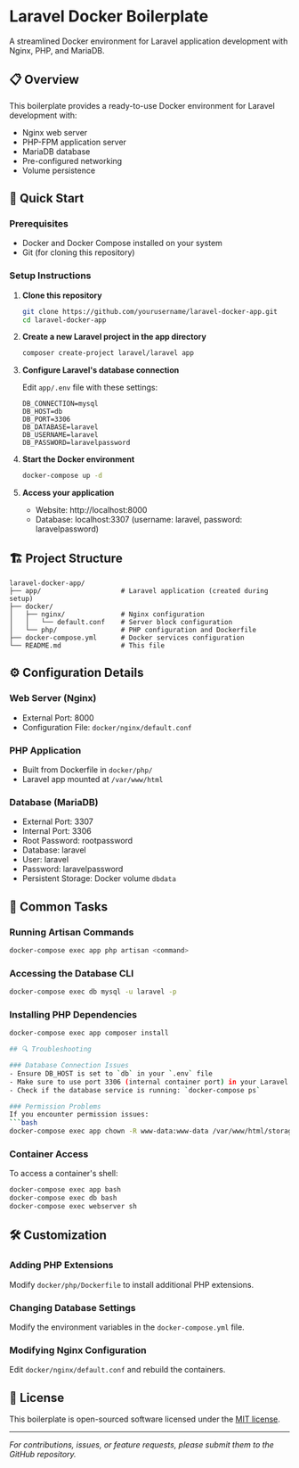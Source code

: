 # Laravel Docker Boilerplate

A streamlined Docker environment for Laravel application development with Nginx, PHP, and MariaDB.

## 📋 Overview

This boilerplate provides a ready-to-use Docker environment for Laravel development with:

- Nginx web server
- PHP-FPM application server
- MariaDB database
- Pre-configured networking
- Volume persistence

## 🚀 Quick Start

### Prerequisites

- Docker and Docker Compose installed on your system
- Git (for cloning this repository)

### Setup Instructions

1. **Clone this repository**
   ```bash
   git clone https://github.com/yourusername/laravel-docker-app.git
   cd laravel-docker-app
   ```

2. **Create a new Laravel project in the app directory**
   ```bash
   composer create-project laravel/laravel app
   ```

3. **Configure Laravel's database connection**

   Edit `app/.env` file with these settings:
   ```
   DB_CONNECTION=mysql
   DB_HOST=db
   DB_PORT=3306
   DB_DATABASE=laravel
   DB_USERNAME=laravel
   DB_PASSWORD=laravelpassword
   ```

4. **Start the Docker environment**
   ```bash
   docker-compose up -d
   ```

5. **Access your application**
   - Website: http://localhost:8000
   - Database: localhost:3307 (username: laravel, password: laravelpassword)

## 🏗️ Project Structure

```
laravel-docker-app/
├── app/                    # Laravel application (created during setup)
├── docker/
│   ├── nginx/              # Nginx configuration
│   │   └── default.conf    # Server block configuration
│   └── php/                # PHP configuration and Dockerfile
├── docker-compose.yml      # Docker services configuration
└── README.md               # This file
```

## ⚙️ Configuration Details

### Web Server (Nginx)
- External Port: 8000
- Configuration File: `docker/nginx/default.conf`

### PHP Application
- Built from Dockerfile in `docker/php/`
- Laravel app mounted at `/var/www/html`

### Database (MariaDB)
- External Port: 3307
- Internal Port: 3306
- Root Password: rootpassword
- Database: laravel
- User: laravel
- Password: laravelpassword
- Persistent Storage: Docker volume `dbdata`

## 🧰 Common Tasks

### Running Artisan Commands
```bash
docker-compose exec app php artisan <command>
```

### Accessing the Database CLI
```bash
docker-compose exec db mysql -u laravel -p
```

### Installing PHP Dependencies
```bash
docker-compose exec app composer install

## 🔍 Troubleshooting

### Database Connection Issues
- Ensure DB_HOST is set to `db` in your `.env` file
- Make sure to use port 3306 (internal container port) in your Laravel config
- Check if the database service is running: `docker-compose ps`

### Permission Problems
If you encounter permission issues:
```bash
docker-compose exec app chown -R www-data:www-data /var/www/html/storage
```

### Container Access
To access a container's shell:
```bash
docker-compose exec app bash
docker-compose exec db bash
docker-compose exec webserver sh
```

## 🛠️ Customization

### Adding PHP Extensions
Modify `docker/php/Dockerfile` to install additional PHP extensions.

### Changing Database Settings
Modify the environment variables in the `docker-compose.yml` file.

### Modifying Nginx Configuration
Edit `docker/nginx/default.conf` and rebuild the containers.

## 📄 License

This boilerplate is open-sourced software licensed under the [MIT license](https://opensource.org/licenses/MIT).

---

*For contributions, issues, or feature requests, please submit them to the GitHub repository.*

